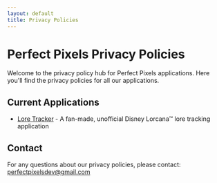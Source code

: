 ```yaml
---
layout: default
title: Privacy Policies
---
```

# Perfect Pixels Privacy Policies
Welcome to the privacy policy hub for Perfect Pixels applications. Here you'll find the privacy policies for all our applications.

## Current Applications
- [Lore Tracker](lore-tracker/) - A fan-made, unofficial Disney Lorcana™ lore tracking application

## Contact
For any questions about our privacy policies, please contact: perfectpixelsdev@gmail.com
